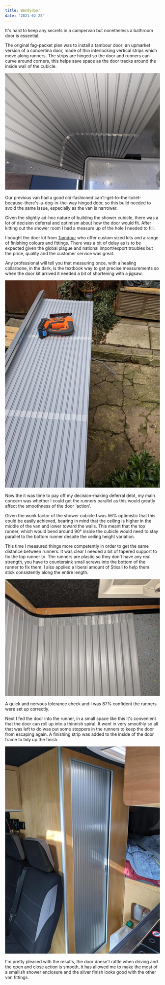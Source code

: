 ```yaml
---
title: Bendydoor
date: "2021-02-25"
---
```


It's hard to keep any secrets in a campervan but nonetheless a bathroom door is essential.

The original fag-packet plan was to install a tambour door; an upmarket version of a concertina door, made of thin interlocking vertical strips which move along runners. The strips are hinged so the door and runners can curve around corners, this helps save space as the door tracks around the inside wall of the cubicle. 

![Door bottom](bendy-door-bottom.jpg)

Our previous van had a good old-fashioned can't-get-to-the-toilet-because-there's-a-dog-in-the-way hinged door, so this build needed to avoid the same issue, especially as the van is narrower.

Given the slightly ad-hoc nature of building the shower cubicle, there was a lot of decision deferral and optimism about how the door would fit. After kitting out the shower room I had a measure up of the hole I needed to fill.

I bought the door kit from [Tamdour](https://www.tamdour.co.uk) who offer custom sized kits and a range of finishing colours and fittings. There was a bit of delay as is to be expected given the global plague and national import/export troubles but the price, quality and the customer service was great.

Any professional will tell you that measuring once, with a healing collarbone, in the dark, is the textbook way to get precise measurements so when the door kit arrived it needed a bit of shortening with a jigsaw.

![Cutting tambour door down](cutting-tambour-door.jpg)

Now the it was time to pay off my decision-making deferral debt, my main concern was whether I could get the runners parallel as this would greatly affect the smoothness of the door 'action'.

Given the wonk factor of the shower cubicle I was 56&percnt; optimistic that this could be easily achieved, bearing in mind that the ceiling is higher in the middle of the van and lower toward the walls. This meant that the top runner, which would bend around 90&deg; inside the cubicle would need to stay parallel to the bottom runner despite the ceiling height variation.

This time I measured things more competently in order to get the same distance between runners. It was clear I needed a bit of tapered support to fix the top runner to. The runners are plastic so they don't have any real strength, you have to countersink small screws into the bottom of the runner to fix them. I also applied a liberal amount of Stixall to help them stick consistently along the entire length.

![Tapered support](bendy-door-top.jpg)

A quick and nervous tolerance check and I was 87&percnt; confident the runners were set up correctly.

Next I fed the door into the runner, in a small space like this it's convenient that the door can roll up into a thinnish spiral. It went in very smoothly so all that was left to do was put some stoppers in the runners to keep the door from escaping again. A finishing strip was added to the inside of the door frame to tidy up the finish.

![Door installed](door-installed.jpg)

I'm pretty pleased with the results, the door doesn't rattle when driving and the open and close action is smooth, it has allowed me to make the most of a smallish shower enclosure and the silver finish looks good with the other van fittings.
